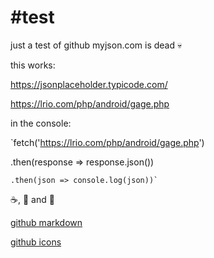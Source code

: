#test
====

just a test of github
myjson.com is dead :skull:

this works:

https://jsonplaceholder.typicode.com/

https://lrio.com/php/android/gage.php
  
in the console:
  
`fetch('https://lrio.com/php/android/gage.php')

  .then(response => response.json())

    .then(json => console.log(json))`

:coffee:, :beer: and :dancer:

[github markdown](https://guides.github.com/features/mastering-markdown/)

[github icons](https://awes0mem4n.github.io/emojis-github.html)
